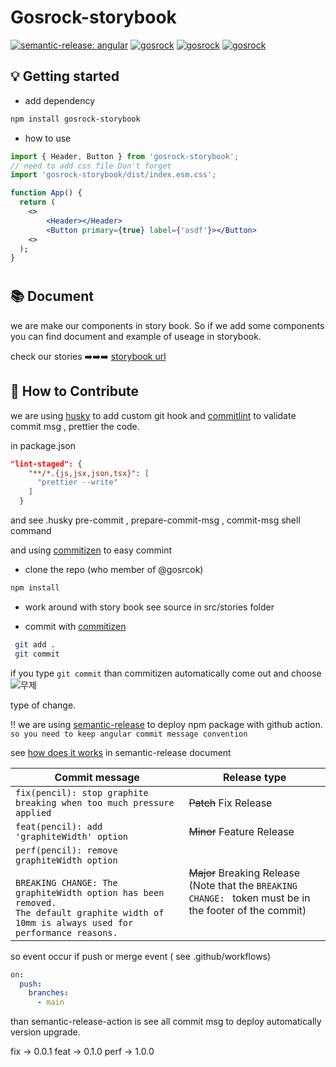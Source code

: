 # Gosrock-storybook

[![semantic-release: angular](https://img.shields.io/badge/semantic--release-angular-e10079?logo=semantic-release&style=flat-square)](https://github.com/semantic-release/semantic-release) [![gosrock](https://img.shields.io/github/workflow/status/Gosrock/Gosrock-storybook/Rollup%20React%20Component%20NPM%20Package/main?style=flat-square)](https://github.com/Gosrock/Gosrock-storybook/actions/workflows/npm-publish.yml) [![gosrock](https://img.shields.io/npm/v/gosrock-storybook?color=green&style=flat-square)](https://www.npmjs.com/package/gosrock-storybook) [![gosrock](https://img.shields.io/npm/l/gosrock-storybook?style=flat-square)](https://github.com/Gosrock/Gosrock-storybook/blob/main/LICENSE)

## :bulb: Getting started

- add dependency

```sh
npm install gosrock-storybook
```

- how to use

```jsx
import { Header, Button } from 'gosrock-storybook';
// need to add css file Don't forget
import 'gosrock-storybook/dist/index.esm.css';

function App() {
  return (
    <>
        <Header></Header>
        <Button primary={true} label={'asdf'}></Button>
    <>
  );
}
```

#

## :books: Document

we are make our components in story book. So if we add some components you can find document and example of useage in storybook.

check our stories
:arrow_right::arrow_right::arrow_right:
[storybook url](https://gosrock.github.io/Gosrock-storybook/)

## :full_moon_with_face: How to Contribute

we are using [husky](https://github.com/typicode/husky) to add custom git hook and [commitlint](https://github.com/conventional-changelog/commitlint) to validate commit msg , prettier the code.

in package.json

```json
"lint-staged": {
    "**/*.{js,jsx,json,tsx}": [
      "prettier --write"
    ]
  }
```

and see .husky pre-commit , prepare-commit-msg , commit-msg shell command

and using [commitizen](https://github.com/commitizen/cz-cli) to easy commint

- clone the repo (who member of @gosrcok)

```sh
npm install
```

- work around with story book
  see source in src/stories folder

- commit with [commitizen](https://github.com/commitizen/cz-cli)

```sh
 git add .
 git commit
```

if you type `git commit` than commitizen automatically come out and choose
![무제](https://user-images.githubusercontent.com/13329304/149973077-afe241d3-e9d7-4c9a-9864-0518dc64769c.jpg)

type of change.

:bangbang: we are using [semantic-release](https://github.com/semantic-release/semantic-release) to deploy npm package with github action.
`so you need to keep angular commit message convention`

see [how does it works](https://github.com/semantic-release/semantic-release/blob/master/README.md#how-does-it-work) in semantic-release document

| Commit message                                                                                                                                                                                   | Release type                                                                                                    |
| ------------------------------------------------------------------------------------------------------------------------------------------------------------------------------------------------ | --------------------------------------------------------------------------------------------------------------- |
| `fix(pencil): stop graphite breaking when too much pressure applied`                                                                                                                             | ~~Patch~~ Fix Release                                                                                           |
| `feat(pencil): add 'graphiteWidth' option`                                                                                                                                                       | ~~Minor~~ Feature Release                                                                                       |
| `perf(pencil): remove graphiteWidth option`<br><br>`BREAKING CHANGE: The graphiteWidth option has been removed.`<br>`The default graphite width of 10mm is always used for performance reasons.` | ~~Major~~ Breaking Release <br /> (Note that the `BREAKING CHANGE: ` token must be in the footer of the commit) |

so event occur if push or merge event ( see .github/workflows)

```yml
on:
  push:
    branches:
      - main
```

than semantic-release-action is see all commit msg to deploy automatically version upgrade.

fix -> 0.0.1
feat -> 0.1.0
perf -> 1.0.0
